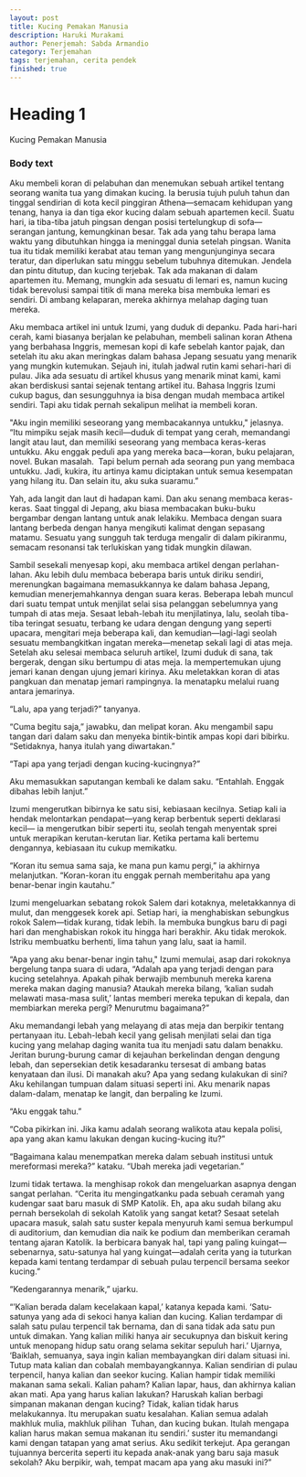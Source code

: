 ```yaml
---
layout: post
title: Kucing Pemakan Manusia
description: Haruki Murakami
author: Penerjemah: Sabda Armandio
category: Terjemahan
tags: terjemahan, cerita pendek
finished: true
---
```


# Heading 1
Kucing Pemakan Manusia

### Body text
Aku membeli koran di pelabuhan dan menemukan sebuah artikel tentang seorang wanita tua yang dimakan kucing. Ia berusia tujuh puluh tahun dan tinggal sendirian di kota kecil pinggiran Athena—semacam kehidupan yang tenang, hanya ia dan tiga ekor kucing dalam sebuah apartemen kecil. Suatu hari, ia tiba-tiba jatuh pingsan dengan posisi tertelungkup di sofa—serangan jantung, kemungkinan besar. Tak ada yang tahu berapa lama waktu yang dibutuhkan hingga ia meninggal dunia setelah pingsan. Wanita tua itu tidak memiliki kerabat atau teman yang mengunjunginya secara teratur, dan diperlukan satu minggu sebelum tubuhnya ditemukan. Jendela dan pintu ditutup, dan kucing terjebak. Tak ada makanan di dalam apartemen itu. Memang, mungkin ada sesuatu di lemari es, namun kucing tidak berevolusi sampai titik di mana mereka bisa membuka lemari es sendiri. Di ambang kelaparan, mereka akhirnya melahap daging tuan mereka.

Aku membaca artikel ini untuk Izumi, yang duduk di depanku. Pada hari-hari cerah, kami biasanya berjalan ke pelabuhan, membeli salinan koran Athena yang berbahasa Inggris, memesan kopi di kafe sebelah kantor pajak, dan setelah itu aku akan meringkas dalam bahasa Jepang sesuatu yang menarik yang mungkin kutemukan. Sejauh ini, itulah jadwal rutin kami sehari-hari di pulau. Jika ada sesuatu di artikel khusus yang menarik minat kami, kami akan berdiskusi santai sejenak tentang artikel itu. Bahasa Inggris Izumi cukup bagus, dan sesungguhnya ia bisa dengan mudah membaca artikel sendiri. Tapi aku tidak pernah sekalipun melihat ia membeli koran.

"Aku ingin memiliki seseorang yang membacakannya untukku," jelasnya. “Itu mimpiku sejak masih kecil—duduk di tempat yang cerah, memandangi langit atau laut, dan memiliki seseorang yang membaca keras-keras untukku. Aku enggak peduli apa yang mereka baca—koran, buku pelajaran, novel. Bukan masalah.  Tapi belum pernah ada seorang pun yang membaca untukku. Jadi, kukira, itu artinya kamu diciptakan untuk semua kesempatan yang hilang itu. Dan selain itu, aku suka suaramu.”

Yah, ada langit dan laut di hadapan kami. Dan aku senang membaca keras-keras. Saat tinggal di Jepang, aku biasa membacakan buku-buku bergambar dengan lantang untuk anak lelakiku. Membaca dengan suara lantang berbeda dengan hanya mengikuti kalimat dengan sepasang matamu. Sesuatu yang sungguh tak terduga mengalir di dalam pikiranmu, semacam resonansi tak terlukiskan yang tidak mungkin dilawan.

Sambil sesekali menyesap kopi, aku membaca artikel dengan perlahan-lahan. Aku lebih dulu membaca beberapa baris untuk diriku sendiri, merenungkan bagaimana memasukkannya ke dalam bahasa Jepang, kemudian menerjemahkannya dengan suara keras. Beberapa lebah muncul dari suatu tempat untuk menjilat selai sisa pelanggan sebelumnya yang tumpah di atas meja. Sesaat lebah-lebah itu menjilatinya, lalu, seolah tiba-tiba teringat sesuatu, terbang ke udara dengan dengung yang seperti upacara, mengitari meja beberapa kali, dan kemudian—lagi-lagi seolah sesuatu membangkitkan ingatan mereka—menetap sekali lagi di atas meja. Setelah aku selesai membaca seluruh artikel, Izumi duduk di sana, tak bergerak, dengan siku bertumpu di atas meja. Ia mempertemukan ujung jemari kanan dengan ujung jemari kirinya. Aku meletakkan koran di atas pangkuan dan menatap jemari rampingnya. Ia menatapku melalui ruang antara jemarinya.

“Lalu, apa yang terjadi?” tanyanya.

“Cuma begitu saja,” jawabku, dan melipat koran. Aku mengambil sapu tangan dari dalam saku dan menyeka bintik-bintik ampas kopi dari bibirku. “Setidaknya, hanya itulah yang diwartakan.”

“Tapi apa yang terjadi dengan kucing-kucingnya?”

Aku memasukkan saputangan kembali ke dalam saku. “Entahlah. Enggak dibahas lebih lanjut.”

Izumi mengerutkan bibirnya ke satu sisi, kebiasaan kecilnya. Setiap kali ia hendak melontarkan pendapat—yang kerap berbentuk seperti deklarasi kecil— ia mengerutkan bibir seperti itu, seolah tengah menyentak sprei untuk merapikan kerutan-kerutan liar. Ketika pertama kali bertemu dengannya, kebiasaan itu cukup memikatku.

“Koran itu semua sama saja, ke mana pun kamu pergi,” ia akhirnya melanjutkan. “Koran-koran itu enggak pernah memberitahu apa yang benar-benar ingin kautahu.”

Izumi mengeluarkan sebatang rokok Salem dari kotaknya, meletakkannya di mulut, dan menggesek korek api. Setiap hari, ia menghabiskan sebungkus rokok Salem—tidak kurang, tidak lebih. Ia membuka bungkus baru di pagi hari dan menghabiskan rokok itu hingga hari berakhir. Aku tidak merokok. Istriku membuatku berhenti, lima tahun yang lalu, saat ia hamil.

“Apa yang aku benar-benar ingin tahu," Izumi memulai, asap dari rokoknya bergelung tanpa suara di udara, “Adalah apa yang terjadi dengan para kucing setelahnya. Apakah pihak berwajib membunuh mereka karena mereka makan daging manusia? Ataukah mereka bilang, ‘kalian sudah melawati masa-masa sulit,’ lantas memberi mereka tepukan di kepala, dan membiarkan mereka pergi? Menurutmu bagaimana?”

Aku memandangi lebah yang melayang di atas meja dan berpikir tentang pertanyaan itu. Lebah-lebah kecil yang gelisah menjilati selai dan tiga kucing yang melahap daging wanita tua itu menjadi satu dalam benakku. Jeritan burung-burung camar di kejauhan berkelindan dengan dengung lebah, dan sepersekian detik kesadaranku tersesat di ambang batas kenyataan dan ilusi. Di manakah aku? Apa yang sedang kulakukan di sini? Aku kehilangan tumpuan dalam situasi seperti ini. Aku menarik napas dalam-dalam, menatap ke langit, dan berpaling ke Izumi.

“Aku enggak tahu.”

“Coba pikirkan ini. Jika kamu adalah seorang walikota atau kepala polisi, apa yang akan kamu lakukan dengan kucing-kucing itu?”

“Bagaimana kalau menempatkan mereka dalam sebuah institusi untuk mereformasi mereka?” kataku. “Ubah mereka jadi vegetarian.”

Izumi tidak tertawa. Ia menghisap rokok dan mengeluarkan asapnya dengan sangat perlahan. “Cerita itu mengingatkanku pada sebuah ceramah yang kudengar saat baru masuk di SMP Katolik. Eh, apa aku sudah bilang aku pernah bersekolah di sekolah Katolik yang sangat ketat? Sesaat setelah upacara masuk, salah satu suster kepala menyuruh kami semua berkumpul di auditorium, dan kemudian dia naik ke podium dan memberikan ceramah tentang ajaran Katolik. Ia berbicara banyak hal, tapi yang paling kuingat—sebenarnya, satu-satunya hal yang kuingat—adalah cerita yang ia tuturkan kepada kami tentang terdampar di sebuah pulau terpencil bersama seekor kucing.”

“Kedengarannya menarik,” ujarku.

“’Kalian berada dalam kecelakaan kapal,’ katanya kepada kami. ‘Satu-satunya yang ada di sekoci hanya kalian dan kucing. Kalian terdampar di salah satu pulau terpencil tak bernama, dan di sana tidak ada satu pun untuk dimakan. Yang kalian miliki hanya air secukupnya dan biskuit kering untuk menopang hidup satu orang selama sekitar sepuluh hari.’ Ujarnya, ‘Baiklah, semuanya, saya ingin kalian membayangkan diri dalam situasi ini. Tutup mata kalian dan cobalah membayangkannya. Kalian sendirian di pulau terpencil, hanya kalian dan seekor kucing. Kalian hampir tidak memiliki makanan sama sekali. Kalian paham? Kalian lapar, haus, dan akhirnya kalian akan mati. Apa yang harus kalian lakukan? Haruskah kalian berbagi simpanan makanan dengan kucing? Tidak, kalian tidak harus melakukannya. Itu merupakan suatu kesalahan. Kalian semua adalah makhluk mulia, makhluk pilihan  Tuhan, dan kucing bukan. Itulah mengapa kalian harus makan semua makanan itu sendiri.’ suster itu memandangi kami dengan tatapan yang amat serius. Aku sedikit terkejut. Apa gerangan tujuannya bercerita seperti itu kepada anak-anak yang baru saja masuk sekolah? Aku berpikir, wah, tempat macam apa yang aku masuki ini?”



